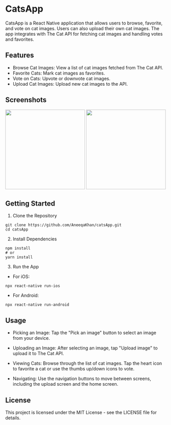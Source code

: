 # CatsApp

CatsApp is a React Native application that allows users to browse, favorite, and vote on cat images. Users can also upload their own cat images. The app integrates with The Cat API for fetching cat images and handling votes and favorites.

## Features

- Browse Cat Images: View a list of cat images fetched from The Cat API.
- Favorite Cats: Mark cat images as favorites.
- Vote on Cats: Upvote or downvote cat images.
- Upload Cat Images: Upload new cat images to the API.

## Screenshots
<img src="https://github.com/user-attachments/assets/cd8533d8-16e5-464a-889d-9e74a959dd9b" width="250">
<img src="https://github.com/user-attachments/assets/e11d5563-bbc0-47d1-a563-249c0ba63f3b" width="250">

## Getting Started

1. Clone the Repository
```
git clone https://github.com/AneeqaKhan/catsApp.git
cd catsApp
```

2. Install Dependencies
```
npm install
# or
yarn install
```

3. Run the App
- For iOS:
```
npx react-native run-ios
```
- For Android:
```
npx react-native run-android
```

## Usage

- Picking an Image: Tap the "Pick an image" button to select an image from your device.

- Uploading an Image: After selecting an image, tap "Upload image" to upload it to The Cat API.

- Viewing Cats: Browse through the list of cat images. Tap the heart icon to favorite a cat or use the thumbs up/down icons to vote.

- Navigating: Use the navigation buttons to move between screens, including the upload screen and the home screen.

## License

This project is licensed under the MIT License - see the LICENSE file for details.

